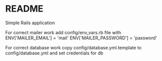 # README

Simple Rails application


For correct mailer work add config/env_vars.rb file with
ENV['MAILER_EMAIL'] = 'mail'
ENV['MAILER_PASSWORD'] = 'password'

For correct database work copy config/database.yml.template to config/database.yml and set credentials for db